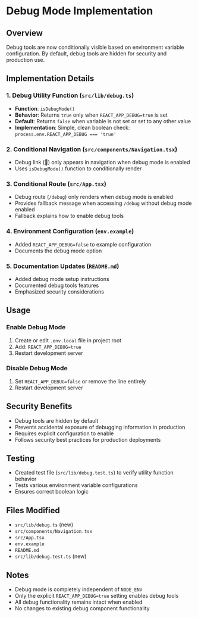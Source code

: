 # Debug Mode Implementation

## Overview
Debug tools are now conditionally visible based on environment variable configuration. By default, debug tools are hidden for security and production use.

## Implementation Details

### 1. Debug Utility Function (`src/lib/debug.ts`)
- **Function**: `isDebugMode()`
- **Behavior**: Returns `true` only when `REACT_APP_DEBUG=true` is set
- **Default**: Returns `false` when variable is not set or set to any other value
- **Implementation**: Simple, clean boolean check: `process.env.REACT_APP_DEBUG === 'true'`

### 2. Conditional Navigation (`src/components/Navigation.tsx`)
- Debug link (🔧) only appears in navigation when debug mode is enabled
- Uses `isDebugMode()` function to conditionally render

### 3. Conditional Route (`src/App.tsx`)
- Debug route (`/debug`) only renders when debug mode is enabled
- Provides fallback message when accessing `/debug` without debug mode enabled
- Fallback explains how to enable debug tools

### 4. Environment Configuration (`env.example`)
- Added `REACT_APP_DEBUG=false` to example configuration
- Documents the debug mode option

### 5. Documentation Updates (`README.md`)
- Added debug mode setup instructions
- Documented debug tools features
- Emphasized security considerations

## Usage

### Enable Debug Mode
1. Create or edit `.env.local` file in project root
2. Add: `REACT_APP_DEBUG=true`
3. Restart development server

### Disable Debug Mode
1. Set `REACT_APP_DEBUG=false` or remove the line entirely
2. Restart development server

## Security Benefits
- Debug tools are hidden by default
- Prevents accidental exposure of debugging information in production
- Requires explicit configuration to enable
- Follows security best practices for production deployments

## Testing
- Created test file (`src/lib/debug.test.ts`) to verify utility function behavior
- Tests various environment variable configurations
- Ensures correct boolean logic

## Files Modified
- `src/lib/debug.ts` (new)
- `src/components/Navigation.tsx`
- `src/App.tsx`
- `env.example`
- `README.md`
- `src/lib/debug.test.ts` (new)

## Notes
- Debug mode is completely independent of `NODE_ENV`
- Only the explicit `REACT_APP_DEBUG=true` setting enables debug tools
- All debug functionality remains intact when enabled
- No changes to existing debug component functionality
